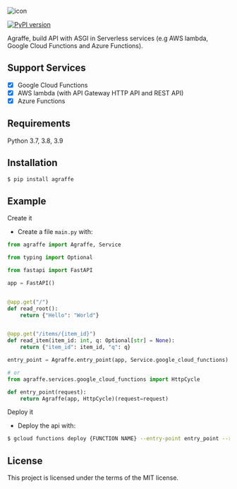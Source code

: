 
![icon](./resources/icon.png)

[![PyPI version](https://badge.fury.io/py/agraffe.svg)](https://badge.fury.io/py/agraffe)

Agraffe, build API with ASGI in Serverless services (e.g AWS lambda, Google Cloud Functions and Azure Functions).

## Support Services
- [x] Google Cloud Functions
- [x] AWS lambda (with API Gateway HTTP API and REST API)
- [x] Azure Functions

## Requirements

Python 3.7, 3.8, 3.9

## Installation
```sh
$ pip install agraffe
```

## Example
Create it

- Create a file `main.py` with:

```python
from agraffe import Agraffe, Service

from typing import Optional

from fastapi import FastAPI

app = FastAPI()


@app.get("/")
def read_root():
    return {"Hello": "World"}


@app.get("/items/{item_id}")
def read_item(item_id: int, q: Optional[str] = None):
    return {"item_id": item_id, "q": q}

entry_point = Agraffe.entry_point(app, Service.google_cloud_functions)
```
```python
# or
from agraffe.services.google_cloud_functions import HttpCycle

def entry_point(request):
    return Agraffe(app, HttpCycle)(request=request)
```

Deploy it

- Deploy the api with:

```sh
$ gcloud functions deploy {FUNCTION NAME} --entry-point entry_point --runtime python37 --trigger-http --allow-unauthenticated
```

## License
This project is licensed under the terms of the MIT license.
